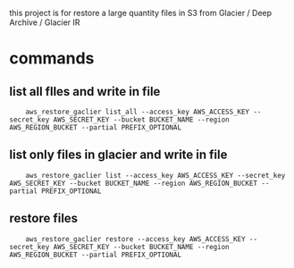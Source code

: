 this project is for restore a large quantity files in S3 from Glacier / Deep Archive / Glacier IR

# commands

## list all flles and write in file

```shell
    aws_restore_gaclier list_all --access_key AWS_ACCESS_KEY --secret_key AWS_SECRET_KEY --bucket BUCKET_NAME --region AWS_REGION_BUCKET --partial PREFIX_OPTIONAL
```

## list only files in glacier and write in file

```shell
    aws_restore_gaclier list --access_key AWS_ACCESS_KEY --secret_key AWS_SECRET_KEY --bucket BUCKET_NAME --region AWS_REGION_BUCKET --partial PREFIX_OPTIONAL
```

## restore files

```shell
    aws_restore_gaclier restore --access_key AWS_ACCESS_KEY --secret_key AWS_SECRET_KEY --bucket BUCKET_NAME --region AWS_REGION_BUCKET --partial PREFIX_OPTIONAL
```